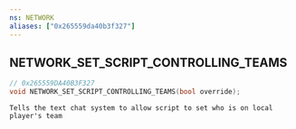 ```yaml
---
ns: NETWORK
aliases: ["0x265559da40b3f327"]
---
```

## NETWORK_SET_SCRIPT_CONTROLLING_TEAMS

```c
// 0x265559DA40B3F327
void NETWORK_SET_SCRIPT_CONTROLLING_TEAMS(bool override);
```

```
Tells the text chat system to allow script to set who is on local player's team
```
